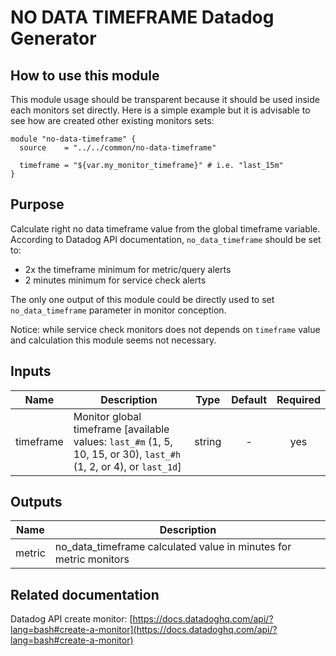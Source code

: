 # NO DATA TIMEFRAME Datadog Generator

## How to use this module

This module usage should be transparent because it should be used inside each monitors set directly.
Here is a simple example but it is advisable to see how are created other existing monitors sets:

```
module "no-data-timeframe" {
  source    = "../../common/no-data-timeframe"

  timeframe = "${var.my_monitor_timeframe}" # i.e. "last_15m"
}
```

## Purpose

Calculate right no data timeframe value from the global timeframe variable.
According to Datadog API documentation, `no_data_timeframe` should be set to:

* 2x the timeframe minimum for metric/query alerts
* 2 minutes minimum for service check alerts

The only one output of this module could be directly used to set `no_data_timeframe` parameter in monitor conception.

Notice: while service check monitors does not depends on `timeframe` value and calculation this module seems not necessary.

## Inputs

| Name | Description | Type | Default | Required |
|------|-------------|:----:|:-----:|:-----:|
| timeframe | Monitor global timeframe [available values: `last_#m` (1, 5, 10, 15, or 30), `last_#h` (1, 2, or 4), or `last_1d`] | string | - | yes |

## Outputs

| Name | Description |
|------|-------------|
| metric | no_data_timeframe calculated value in minutes for metric monitors |

## Related documentation

Datadog API create monitor: [https://docs.datadoghq.com/api/?lang=bash#create-a-monitor](https://docs.datadoghq.com/api/?lang=bash#create-a-monitor)

